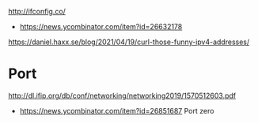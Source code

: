 

http://ifconfig.co/
* https://news.ycombinator.com/item?id=26632178

https://daniel.haxx.se/blog/2021/04/19/curl-those-funny-ipv4-addresses/

# Port
http://dl.ifip.org/db/conf/networking/networking2019/1570512603.pdf
* https://news.ycombinator.com/item?id=26851687 Port zero